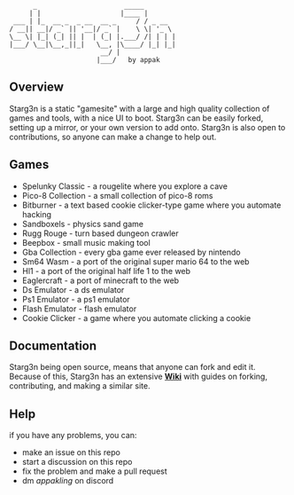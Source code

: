 ```
      _                      _____        
     | |                    |____ |       
 ___ | |_  __ _  _ __  __ _     / / _ __  
/ __|| __|/ _` || '__|/ _` |    \ \| '_ \ 
\__ \| |_| (_| || |  | (_| |.___/ /| | | |
|___/ \__|\__,_||_|   \__, |\____/ |_| |_|
                       __/ |              
                      |___/   by appak
```

## Overview
Starg3n is a static "gamesite" with a large and high quality collection of games and tools, with a nice UI to boot. Starg3n can be easily forked, setting up a mirror, or your own version to add onto. Starg3n is also open to contributions, so anyone can make a change to help out. 

## Games
- Spelunky Classic - a rougelite where you explore a cave
- Pico-8 Collection - a small collection of pico-8 roms
- Bitburner - a text based cookie clicker-type game where you automate hacking
- Sandboxels - physics sand game
- Rugg Rouge - turn based dungeon crawler
- Beepbox - small music making tool
- Gba Collection - every gba game ever released by nintendo
- Sm64 Wasm - a port of the original super mario 64 to the web
- Hl1 - a port of the original half life 1 to the web
- Eaglercraft - a port of minecraft to the web
- Ds Emulator - a ds emulator
- Ps1 Emulator - a ps1 emulator
- Flash Emulator - flash emulator
- Cookie Clicker - a game where you automate clicking a cookie

## Documentation
Starg3n being open source, means that anyone can fork and edit it. Because of this, Starg3n has an extensive **[Wiki](https://github.com/starg3n/starg3n.github.io/wiki)** with guides on forking, contributing, and making a similar site.

## Help
if you have any problems, you can:
- make an issue on this repo
- start a discussion on this repo
- fix the problem and make a pull request
- dm _appakling_ on discord
